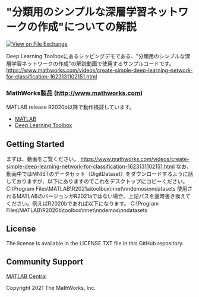 # "分類用のシンプルな深層学習ネットワークの作成"についての解説 
<!-- This is the "Title of the contribution" that was approved during the Community Contribution Review Process --> 

[![View <File Exchange Title> on File Exchange](https://www.mathworks.com/matlabcentral/images/matlab-file-exchange.svg)](https://www.mathworks.com/matlabcentral/fileexchange/####-file-exchange-title)  
<!-- Add this icon to the README if this repo also appears on File Exchange via the "Connect to GitHub" feature --> 

Deep Learning Toolboxにあるシッピングデモである、"分類用のシンプルな深層学習ネットワークの作成"の解説動画で使用するサンプルコードです。
https://www.mathworks.com/videos/create-simple-deep-learning-network-for-classification-1623131102151.html

### MathWorks製品 (http://www.mathworks.com)

MATLAB release R2020b以降で動作検証しています。
- [MATLAB](https://jp.mathworks.com/products/matlab.html)
- [Deep Learning Toolbox](https://jp.mathworks.com/products/deep-learning.html)



## Getting Started 
まずは、動画をご覧ください。
https://www.mathworks.com/videos/create-simple-deep-learning-network-for-classification-1623131102151.html
なお、動画中ではMNISTのデータセット（DigitDataset）をダウンロードするように話しておりますが、以下にありますのでこれをデスクトップにコピーください。
C:\Program Files\MATLAB\R2021a\toolbox\nnet\nndemos\nndatasets
使用されるMATLABのバージョンがR2021aではない場合、上記パスを適時書き換えてください。例えばR2020bであれば以下になります。
C:\Program Files\MATLAB\R2020b\toolbox\nnet\nndemos\nndatasets


## License
<!--- Make sure you have a License.txt within your Repo --->
The license is available in the LICENSE.TXT file in this GitHub repository.


## Community Support
[MATLAB Central](https://www.mathworks.com/matlabcentral)

Copyright 2021 The MathWorks, Inc.

<!--- Do not forget to the add the SECURITY.md to this repo --->
<!--- Add Topics #Topics to your Repo such as #MATLAB  --->

<!--- This is my comment --->

<!-- Include any Trademarks if this is the first time mentioning trademarked products (For Example:  MATLAB&reg; Simulink&reg; Trademark&trade; Simulink Test&#8482;) --> 


